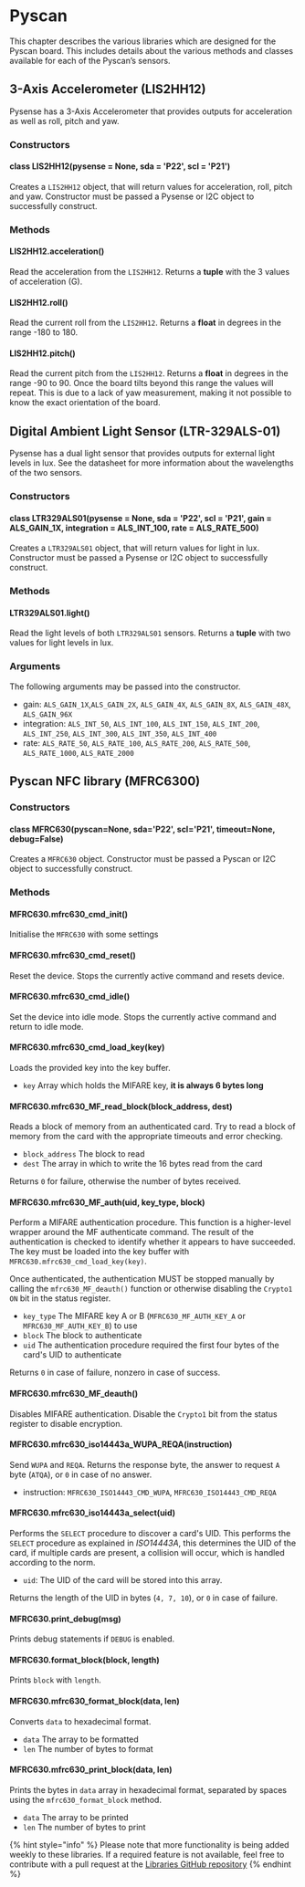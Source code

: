 # Pyscan

This chapter describes the various libraries which are designed for the Pyscan board. This includes details about the various methods and classes available for each of the Pyscan’s sensors.

## 3-Axis Accelerometer \(LIS2HH12\)

Pysense has a 3-Axis Accelerometer that provides outputs for acceleration as well as roll, pitch and yaw.

### Constructors

#### class LIS2HH12\(pysense = None, sda = 'P22', scl = 'P21'\)

Creates a `LIS2HH12` object, that will return values for acceleration, roll, pitch and yaw. Constructor must be passed a Pysense or I2C object to successfully construct.

### Methods

#### LIS2HH12.acceleration\(\)

Read the acceleration from the `LIS2HH12`. Returns a **tuple** with the 3 values of acceleration \(G\).

#### LIS2HH12.roll\(\)

Read the current roll from the `LIS2HH12`. Returns a **float** in degrees in the range -180 to 180.

#### LIS2HH12.pitch\(\)

Read the current pitch from the `LIS2HH12`. Returns a **float** in degrees in the range -90 to 90. Once the board tilts beyond this range the values will repeat. This is due to a lack of yaw measurement, making it not possible to know the exact orientation of the board.

## Digital Ambient Light Sensor \(LTR-329ALS-01\)

Pysense has a dual light sensor that provides outputs for external light levels in lux. See the datasheet for more information about the wavelengths of the two sensors.

### Constructors

#### class LTR329ALS01\(pysense = None, sda = 'P22', scl = 'P21', gain = ALS\_GAIN\_1X, integration = ALS\_INT\_100, rate = ALS\_RATE\_500\)

Creates a `LTR329ALS01` object, that will return values for light in lux. Constructor must be passed a Pysense or I2C object to successfully construct.

### Methods

#### LTR329ALS01.light\(\)

Read the light levels of both `LTR329ALS01` sensors. Returns a **tuple** with two values for light levels in lux.

### Arguments

The following arguments may be passed into the constructor.

* gain: `ALS_GAIN_1X`,`ALS_GAIN_2X`, `ALS_GAIN_4X`, `ALS_GAIN_8X`, `ALS_GAIN_48X`, `ALS_GAIN_96X`
* integration: `ALS_INT_50`, `ALS_INT_100`, `ALS_INT_150`, `ALS_INT_200`, `ALS_INT_250`, `ALS_INT_300`, `ALS_INT_350`, `ALS_INT_400`
* rate: `ALS_RATE_50`, `ALS_RATE_100`, `ALS_RATE_200`, `ALS_RATE_500`, `ALS_RATE_1000`, `ALS_RATE_2000`

## Pyscan NFC library \(MFRC6300\)

### Constructors

#### class MFRC630\(pyscan=None, sda='P22', scl='P21', timeout=None, debug=False\)

Creates a `MFRC630` object. Constructor must be passed a Pyscan or I2C object to successfully construct.

### Methods

#### MFRC630.mfrc630\_cmd\_init\(\)

Initialise the `MFRC630` with some settings

#### MFRC630.mfrc630\_cmd\_reset\(\)

Reset the device. Stops the currently active command and resets device.

#### MFRC630.mfrc630\_cmd\_idle\(\)

Set the device into idle mode. Stops the currently active command and return to idle mode.

#### MFRC630.mfrc630\_cmd\_load\_key\(key\)

Loads the provided key into the key buffer.

* `key` Array which holds the MIFARE key, **it is always 6 bytes long**

#### MFRC630.mfrc630\_MF\_read\_block\(block\_address, dest\)

Reads a block of memory from an authenticated card. Try to read a block of memory from the card with the appropriate timeouts and error checking.

* `block_address` The block to read
* `dest` The array in which to write the 16 bytes read from the card

Returns `0` for failure, otherwise the number of bytes received.

#### MFRC630.mfrc630\_MF\_auth\(uid, key\_type, block\)

Perform a MIFARE authentication procedure. This function is a higher-level wrapper around the MF authenticate command. The result of the authentication is checked to identify whether it appears to have succeeded. The key must be loaded into the key buffer with `MFRC630.mfrc630_cmd_load_key(key)`.

Once authenticated, the authentication MUST be stopped manually by calling the `mfrc630_MF_deauth()` function or otherwise disabling the `Crypto1 ON` bit in the status register.

* `key_type` The MIFARE key A or B \(`MFRC630_MF_AUTH_KEY_A` or `MFRC630_MF_AUTH_KEY_B`\) to use
* `block` The block to authenticate
* `uid` The authentication procedure required the first four bytes of the card's UID to authenticate

Returns `0` in case of failure, nonzero in case of success.

#### MFRC630.mfrc630\_MF\_deauth\(\)

Disables MIFARE authentication. Disable the `Crypto1` bit from the status register to disable encryption.

#### MFRC630.mfrc630\_iso14443a\_WUPA\_REQA\(instruction\)

Send `WUPA` and `REQA`. Returns the response byte, the answer to request `A` byte \(`ATQA`\), or `0` in case of no answer.

* instruction: `MFRC630_ISO14443_CMD_WUPA`, `MFRC630_ISO14443_CMD_REQA`

#### MFRC630.mfrc630\_iso14443a\_select\(uid\)

Performs the `SELECT` procedure to discover a card's UID. This performs the `SELECT` procedure as explained in _ISO14443A_, this determines the UID of the card, if multiple cards are present, a collision will occur, which is handled according to the norm.

* `uid`: The UID of the card will be stored into this array.

Returns the length of the UID in bytes \(`4, 7, 10`\), or `0` in case of failure.

#### MFRC630.print\_debug\(msg\)

Prints debug statements if `DEBUG` is enabled.

#### MFRC630.format\_block\(block, length\)

Prints `block` with `length`.

#### MFRC630.mfrc630\_format\_block\(data, len\)

Converts `data` to hexadecimal format.

* `data` The array to be formatted
* `len` The number of bytes to format

#### MFRC630.mfrc630\_print\_block\(data, len\)

Prints the bytes in `data` array in hexadecimal format, separated by spaces using the `mfrc630_format_block` method.

* `data` The array to be printed
* `len` The number of bytes to print

{% hint style="info" %}
Please note that more functionality is being added weekly to these libraries. If a required feature is not available, feel free to contribute with a pull request at the [Libraries GitHub repository](https://github.com/pycom/pycom-libraries)
{% endhint %}



